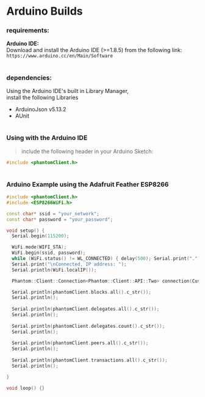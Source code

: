 

# Arduino Builds


### requirements:

**Arduino IDE:**  
Download and install the Arduino IDE (>=1.8.5) from the following link:  
```https://www.arduino.cc/en/Main/Software```

#

### dependencies:

Using the Arduino IDE's built in Library Manager,  
install the following Libraries  
- ArduinoJson v5.13.2
- AUnit

#

### Using with the Arduino IDE
> include the following header in your Arduino Sketch:  
```cpp
#include <phantomClient.h>
```

#

### Arduino Example using the Adafruit Feather ESP8266

```cpp
#include <phantomClient.h>
#include <ESP8266WiFi.h>

const char* ssid = "your_network";
const char* password = "your_password";

void setup() {
  Serial.begin(115200);

  WiFi.mode(WIFI_STA);
  WiFi.begin(ssid, password);
  while (WiFi.status() != WL_CONNECTED) { delay(500); Serial.print("."); }
  Serial.print("\nConnected, IP address: ");
  Serial.println(WiFi.localIP());

  Phantom::Client::Connection<Phantom::Client::API::Two> connection(CustomNetwork);

  Serial.println(phantomClient.blocks.all().c_str());
  Serial.println();
  
  Serial.println(phantomClient.delegates.all().c_str());
  Serial.println();
  
  Serial.println(phantomClient.delegates.count().c_str());
  Serial.println();
  
  Serial.println(phantomClient.peers.all().c_str());
  Serial.println();
  
  Serial.println(phantomClient.transactions.all().c_str());
  Serial.println();

}

void loop() {}
```
